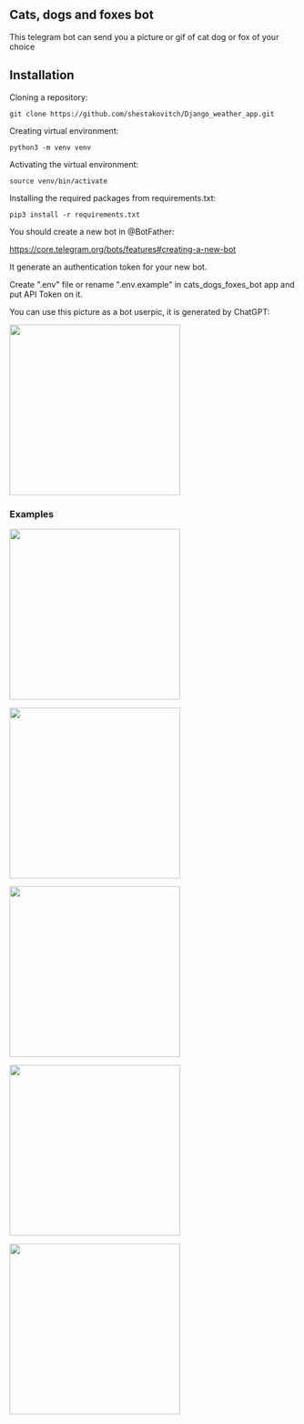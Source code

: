 ## Cats, dogs and foxes bot
This telegram bot can send you a picture or gif of cat dog or fox of your choice

## Installation

Cloning a repository:

```git clone https://github.com/shestakovitch/Django_weather_app.git```

Creating virtual environment:

```python3 -m venv venv```


Activating the virtual environment:

```source venv/bin/activate```

Installing the required packages from requirements.txt﻿:

```pip3 install -r requirements.txt```

You should create a new bot in @BotFather:

https://core.telegram.org/bots/features#creating-a-new-bot

It generate an authentication token for your new bot.


Create ".env" file or rename ".env.example" in cats_dogs_foxes_bot app and put API Token on it.

You can use this picture as a bot userpic, it is generated by ChatGPT:

<img src="https://github.com/user-attachments/assets/7186b7df-eb4f-4a32-869a-82bc0a9bfeae" width="300">




### Examples

<img src="https://github.com/user-attachments/assets/c8e543ca-773d-4595-b6da-cd594921b68a" width="300">
<p></p>
<img src="https://github.com/user-attachments/assets/7af6f695-188f-4bf6-88da-85c410b76ce5" width="300">
<p></p>
<img src="https://github.com/user-attachments/assets/f6113996-8d30-4bd1-bc7e-08b2b6c3409f" width="300">
<p></p>
<img src="https://github.com/user-attachments/assets/38f8ee2d-13a8-479f-9b10-32916b12e078" width="300">
<p></p>
<img src="https://github.com/user-attachments/assets/7144aeae-5902-48e1-bfbc-bcd0d4c894be" width="300">
